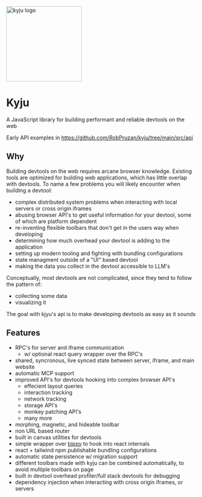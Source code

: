 <img src="https://github.com/user-attachments/assets/52ded435-e805-4e08-9a9b-69a3184fc8b5" alt="kyju logo" width="200" />

# Kyju

A JavaScript library for building performant and reliable devtools on the web


Early API examples in https://github.com/RobPruzan/kyju/tree/main/src/api

## Why
Building devtools on the web requires arcane browser knowledge. Existing tools are optimized for building web applications, which has little overlap with devtools. To name a few problems you will likely encounter when building a devtool:
- complex distributed system problems when interacting with local servers or cross origin iframes 
- abusing browser API's to get useful information for your devtool, some of which are platform dependent
- re-inventing flexible toolbars that don't get in the users way when developing
- determining how much overhead your devtool is adding to the application
- setting up modern tooling and fighting with bundling configurations
- state managment outside of a "UI" based devtool
- making the data you collect in the devtool accessible to LLM's

Conceptually, most devtools are not complicated, since they tend to follow the pattern of:
- collecting some data
- visualizing it

The goal with kjyu's api is to make developing devtools as easy as it sounds

## Features
- RPC's for server and iframe communication
  - w/ optional react query wrapper over the RPC's
- shared, syncronous, live synced state between server, iframe, and main website
- automatic MCP support
- improved API's for devtools hooking into complex browser API's
  - effecient layout queries  
  - interaction tracking
  - network tracking
  - storage API's
  - monkey patching API's
  - many more
- morphing, magnetic, and hideable toolbar
- non URL based router
- built in canvas utilities for devtools
- simple wrapper over [bippy](https://github.com/aidenybai/bippy) to hook into react internals
- react + tailwind npm publishable bundling configurations
- automatic state persistence w/ migration support
- different toolbars made with kyju can be combined automatically, to avoid multiple toolbars on page
- built in devtool overhead profiler/full stack devtools for debugging
- dependency injection when interacting with cross origin iframes, or servers
